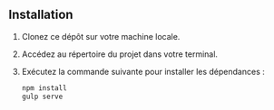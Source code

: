 ## Installation

1. Clonez ce dépôt sur votre machine locale.
2. Accédez au répertoire du projet dans votre terminal.
3. Exécutez la commande suivante pour installer les dépendances :

   ```bash
   npm install
   gulp serve